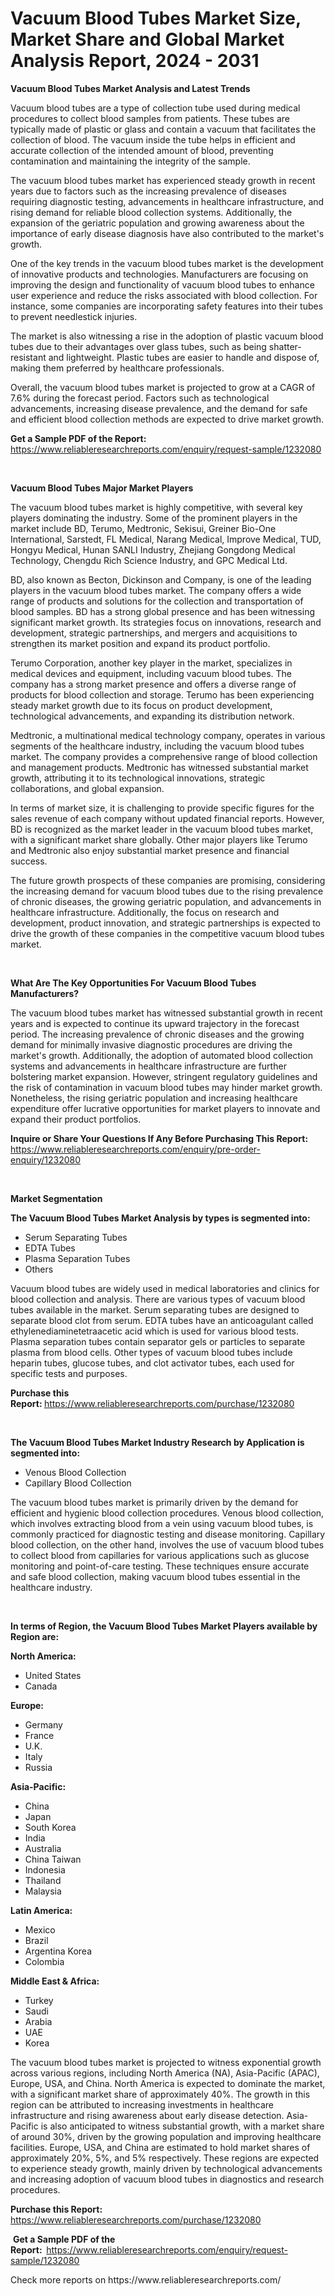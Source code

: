 <p><h1>Vacuum Blood Tubes Market Size, Market Share and Global Market Analysis Report, 2024 - 2031</h1></p><p><strong>Vacuum Blood Tubes Market Analysis and Latest Trends</strong></p>
<p><p>Vacuum blood tubes are a type of collection tube used during medical procedures to collect blood samples from patients. These tubes are typically made of plastic or glass and contain a vacuum that facilitates the collection of blood. The vacuum inside the tube helps in efficient and accurate collection of the intended amount of blood, preventing contamination and maintaining the integrity of the sample.</p><p>The vacuum blood tubes market has experienced steady growth in recent years due to factors such as the increasing prevalence of diseases requiring diagnostic testing, advancements in healthcare infrastructure, and rising demand for reliable blood collection systems. Additionally, the expansion of the geriatric population and growing awareness about the importance of early disease diagnosis have also contributed to the market's growth.</p><p>One of the key trends in the vacuum blood tubes market is the development of innovative products and technologies. Manufacturers are focusing on improving the design and functionality of vacuum blood tubes to enhance user experience and reduce the risks associated with blood collection. For instance, some companies are incorporating safety features into their tubes to prevent needlestick injuries.</p><p>The market is also witnessing a rise in the adoption of plastic vacuum blood tubes due to their advantages over glass tubes, such as being shatter-resistant and lightweight. Plastic tubes are easier to handle and dispose of, making them preferred by healthcare professionals.</p><p>Overall, the vacuum blood tubes market is projected to grow at a CAGR of 7.6% during the forecast period. Factors such as technological advancements, increasing disease prevalence, and the demand for safe and efficient blood collection methods are expected to drive market growth.</p></p>
<p><strong>Get a Sample PDF of the Report:&nbsp;</strong> <a href="https://www.reliableresearchreports.com/enquiry/request-sample/1232080">https://www.reliableresearchreports.com/enquiry/request-sample/1232080</a></p>
<p>&nbsp;</p>
<p><strong>Vacuum Blood Tubes Major Market Players</strong></p>
<p><p>The vacuum blood tubes market is highly competitive, with several key players dominating the industry. Some of the prominent players in the market include BD, Terumo, Medtronic, Sekisui, Greiner Bio-One International, Sarstedt, FL Medical, Narang Medical, Improve Medical, TUD, Hongyu Medical, Hunan SANLI Industry, Zhejiang Gongdong Medical Technology, Chengdu Rich Science Industry, and GPC Medical Ltd.</p><p>BD, also known as Becton, Dickinson and Company, is one of the leading players in the vacuum blood tubes market. The company offers a wide range of products and solutions for the collection and transportation of blood samples. BD has a strong global presence and has been witnessing significant market growth. Its strategies focus on innovations, research and development, strategic partnerships, and mergers and acquisitions to strengthen its market position and expand its product portfolio.</p><p>Terumo Corporation, another key player in the market, specializes in medical devices and equipment, including vacuum blood tubes. The company has a strong market presence and offers a diverse range of products for blood collection and storage. Terumo has been experiencing steady market growth due to its focus on product development, technological advancements, and expanding its distribution network.</p><p>Medtronic, a multinational medical technology company, operates in various segments of the healthcare industry, including the vacuum blood tubes market. The company provides a comprehensive range of blood collection and management products. Medtronic has witnessed substantial market growth, attributing it to its technological innovations, strategic collaborations, and global expansion.</p><p>In terms of market size, it is challenging to provide specific figures for the sales revenue of each company without updated financial reports. However, BD is recognized as the market leader in the vacuum blood tubes market, with a significant market share globally. Other major players like Terumo and Medtronic also enjoy substantial market presence and financial success.</p><p>The future growth prospects of these companies are promising, considering the increasing demand for vacuum blood tubes due to the rising prevalence of chronic diseases, the growing geriatric population, and advancements in healthcare infrastructure. Additionally, the focus on research and development, product innovation, and strategic partnerships is expected to drive the growth of these companies in the competitive vacuum blood tubes market.</p></p>
<p>&nbsp;</p>
<p><strong>What Are The Key Opportunities For Vacuum Blood Tubes Manufacturers?</strong></p>
<p><p>The vacuum blood tubes market has witnessed substantial growth in recent years and is expected to continue its upward trajectory in the forecast period. The increasing prevalence of chronic diseases and the growing demand for minimally invasive diagnostic procedures are driving the market's growth. Additionally, the adoption of automated blood collection systems and advancements in healthcare infrastructure are further bolstering market expansion. However, stringent regulatory guidelines and the risk of contamination in vacuum blood tubes may hinder market growth. Nonetheless, the rising geriatric population and increasing healthcare expenditure offer lucrative opportunities for market players to innovate and expand their product portfolios.</p></p>
<p><strong>Inquire or Share Your Questions If Any Before Purchasing This Report:</strong> <a href="https://www.reliableresearchreports.com/enquiry/pre-order-enquiry/1232080">https://www.reliableresearchreports.com/enquiry/pre-order-enquiry/1232080</a></p>
<p>&nbsp;</p>
<p><strong>Market Segmentation</strong></p>
<p><strong>The Vacuum Blood Tubes Market Analysis by types is segmented into:</strong></p>
<p><ul><li>Serum Separating Tubes</li><li>EDTA Tubes</li><li>Plasma Separation Tubes</li><li>Others</li></ul></p>
<p><p>Vacuum blood tubes are widely used in medical laboratories and clinics for blood collection and analysis. There are various types of vacuum blood tubes available in the market. Serum separating tubes are designed to separate blood clot from serum. EDTA tubes have an anticoagulant called ethylenediaminetetraacetic acid which is used for various blood tests. Plasma separation tubes contain separator gels or particles to separate plasma from blood cells. Other types of vacuum blood tubes include heparin tubes, glucose tubes, and clot activator tubes, each used for specific tests and purposes.</p></p>
<p><strong>Purchase this Report:&nbsp;</strong><a href="https://www.reliableresearchreports.com/purchase/1232080">https://www.reliableresearchreports.com/purchase/1232080</a></p>
<p>&nbsp;</p>
<p><strong>The Vacuum Blood Tubes Market Industry Research by Application is segmented into:</strong></p>
<p><ul><li>Venous Blood Collection</li><li>Capillary Blood Collection</li></ul></p>
<p><p>The vacuum blood tubes market is primarily driven by the demand for efficient and hygienic blood collection procedures. Venous blood collection, which involves extracting blood from a vein using vacuum blood tubes, is commonly practiced for diagnostic testing and disease monitoring. Capillary blood collection, on the other hand, involves the use of vacuum blood tubes to collect blood from capillaries for various applications such as glucose monitoring and point-of-care testing. These techniques ensure accurate and safe blood collection, making vacuum blood tubes essential in the healthcare industry.</p></p>
<p>&nbsp;</p>
<p><strong>In terms of Region, the Vacuum Blood Tubes Market Players available by Region are:</strong></p>
<p>
    <p> <strong> North America: </strong>
        <ul>
            <li>United States</li>
            <li>Canada</li>
        </ul>
        </p> 
    <p> <strong> Europe: </strong>
        <ul>
            <li>Germany</li>
            <li>France</li>
            <li>U.K.</li>
            <li>Italy</li>
            <li>Russia</li>
        </ul>
        </p> 
    <p> <strong> Asia-Pacific: </strong>
        <ul>
            <li>China</li>
            <li>Japan</li>
            <li>South Korea</li>
            <li>India</li>
            <li>Australia</li>
            <li>China Taiwan</li>
            <li>Indonesia</li>
            <li>Thailand</li>
            <li>Malaysia</li>
        </ul>
        </p> 
    <p> <strong> Latin America: </strong>
        <ul>
            <li>Mexico</li>
            <li>Brazil</li>
            <li>Argentina Korea</li>
            <li>Colombia</li>
        </ul>
        </p> 
    <p> <strong> Middle East & Africa: </strong>
        <ul>
            <li>Turkey</li>
            <li>Saudi</li>
            <li>Arabia</li>
            <li>UAE</li>
            <li>Korea</li>
        </ul>
    </p>
    </p>
<p><p>The vacuum blood tubes market is projected to witness exponential growth across various regions, including North America (NA), Asia-Pacific (APAC), Europe, USA, and China. North America is expected to dominate the market, with a significant market share of approximately 40%. The growth in this region can be attributed to increasing investments in healthcare infrastructure and rising awareness about early disease detection. Asia-Pacific is also anticipated to witness substantial growth, with a market share of around 30%, driven by the growing population and improving healthcare facilities. Europe, USA, and China are estimated to hold market shares of approximately 20%, 5%, and 5% respectively. These regions are expected to experience steady growth, mainly driven by technological advancements and increasing adoption of vacuum blood tubes in diagnostics and research procedures.</p></p>
<p><strong>Purchase this Report: </strong><a href="https://www.reliableresearchreports.com/purchase/1232080">https://www.reliableresearchreports.com/purchase/1232080</a></p>
<p>&nbsp;<strong>Get a Sample PDF of the Report:&nbsp;&nbsp;</strong><a href="https://www.reliableresearchreports.com/enquiry/request-sample/1232080">https://www.reliableresearchreports.com/enquiry/request-sample/1232080</a></p>
<p><strong></strong></p>
<p>Check more reports on https://www.reliableresearchreports.com/</p>